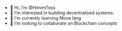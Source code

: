 - 👋 Hi, I’m @HimimToss
- 👀 I’m interested in building decentralised systems.
- 🌱 I’m currently learning Move lang
- 💞️ I’m looking to collaborate on Blockchain concepts


<!---
HimimToss/HimimToss is a ✨ special ✨ repository because its `README.md` (this file) appears on your GitHub profile.
You can click the Preview link to take a look at your changes.
--->
